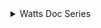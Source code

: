 <details>
  <summary>Watts Doc Series</summary>

* [#37: Your Fast Twitch Fibers Probably As Aerobic As Your Slow Twitch](./watts-doc/37/summary.md)
* [#38: Phosphocreatine Is A Critical Aerobic Energy System](./watts-doc/38/summary.md)
* [#39: Why You Probably Can't Hold Your FTP For An Hour](./watts-doc/39/summary.md)
* [#42: The Relationship Between Size And Power](./watts-doc/42/summary.md)
* [#44: Calcium Is An Underappreciated Aerobic Adaptive Signal](./watts-doc/44/summary.md)
* [#45: How High Intensity Aerobic Adaptations With AMPK Do (And Don't) Work](./watts-doc/45/summary.md)
* [#47: The Redox Role In Adaptation, Recovery, and Nutrition](./watts-doc/47/summary.md)

</details>